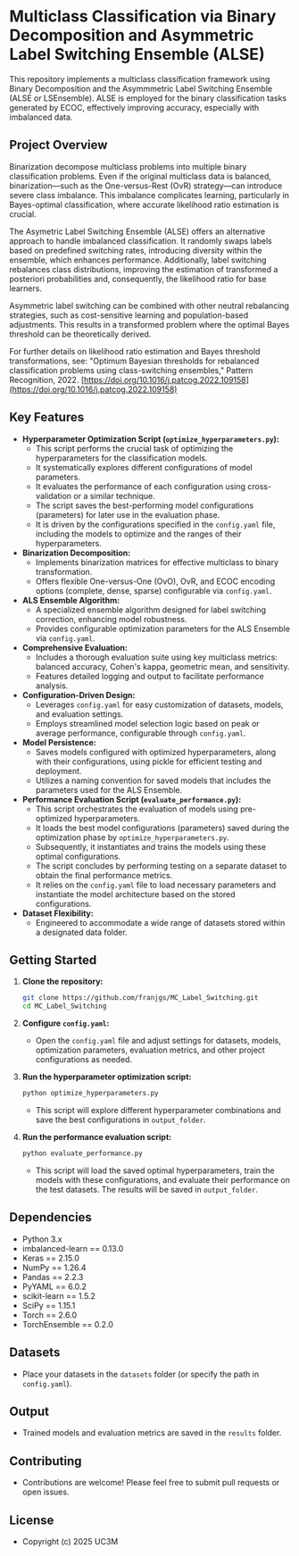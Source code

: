 # Multiclass Classification via Binary Decomposition and Asymmetric Label Switching Ensemble (ALSE)

This repository implements a multiclass classification framework using Binary Decomposition and the Asymmmetric Label Switching Ensemble (ALSE or LSEnsemble). ALSE is employed for the binary classification tasks generated by ECOC, effectively improving accuracy, especially with imbalanced data.

## Project Overview

Binarization decompose multiclass problems into multiple binary classification problems. Even if the original multiclass data is balanced, binarization—such as the One-versus-Rest (OvR) strategy—can introduce severe class imbalance. This imbalance complicates learning, particularly in Bayes-optimal classification, where accurate likelihood ratio estimation is crucial.

The Asymetric Label Switching Ensemble (ALSE) offers an alternative approach to handle imbalanced classification. It randomly swaps labels based on predefined switching rates, introducing diversity within the ensemble, which enhances performance. Additionally, label switching rebalances class distributions, improving the estimation of transformed a posteriori probabilities and, consequently, the likelihood ratio for base learners.

Asymmetric label switching can be combined with other neutral rebalancing strategies, such as cost-sensitive learning and population-based adjustments. This results in a transformed problem where the optimal Bayes threshold can be theoretically derived.

For further details on likelihood ratio estimation and Bayes threshold transformations, see:
"Optimum Bayesian thresholds for rebalanced classification problems using class-switching ensembles," Pattern Recognition, 2022. [https://doi.org/10.1016/j.patcog.2022.109158](https://doi.org/10.1016/j.patcog.2022.109158)

## Key Features

* **Hyperparameter Optimization Script (`optimize_hyperparameters.py`):**
    * This script performs the crucial task of optimizing the hyperparameters for the classification models.
    * It systematically explores different configurations of model parameters.
    * It evaluates the performance of each configuration using cross-validation or a similar technique.
    * The script saves the best-performing model configurations (parameters) for later use in the evaluation phase.
    * It is driven by the configurations specified in the `config.yaml` file, including the models to optimize and the ranges of their hyperparameters.
* **Binarization Decomposition:**
    * Implements binarization matrices for effective multiclass to binary transformation.
    * Offers flexible One-versus-One (OvO), OvR, and ECOC encoding options (complete, dense, sparse) configurable via `config.yaml`.
* **ALS Ensemble Algorithm:**
    * A specialized ensemble algorithm designed for label switching correction, enhancing model robustness.
    * Provides configurable optimization parameters for the ALS Ensemble via `config.yaml`.
* **Comprehensive Evaluation:**
    * Includes a thorough evaluation suite using key multiclass metrics: balanced accuracy, Cohen's kappa, geometric mean, and sensitivity.
    * Features detailed logging and output to facilitate performance analysis.
* **Configuration-Driven Design:**
    * Leverages `config.yaml` for easy customization of datasets, models, and evaluation settings.
    * Employs streamlined model selection logic based on peak or average performance, configurable through `config.yaml`.
* **Model Persistence:**
    * Saves models configured with optimized hyperparameters, along with their configurations, using pickle for efficient testing and deployment.
    * Utilizes a naming convention for saved models that includes the parameters used for the ALS Ensemble.
* **Performance Evaluation Script (`evaluate_performance.py`):**
    * This script orchestrates the evaluation of models using pre-optimized hyperparameters.
    * It loads the best model configurations (parameters) saved during the optimization phase by `optimize_hyperparameters.py`.
    * Subsequently, it instantiates and trains the models using these optimal configurations.
    * The script concludes by performing testing on a separate dataset to obtain the final performance metrics.
    * It relies on the `config.yaml` file to load necessary parameters and instantiate the model architecture based on the stored configurations.
* **Dataset Flexibility:**
    * Engineered to accommodate a wide range of datasets stored within a designated data folder.

## Getting Started

1.  **Clone the repository:**

    ```bash
    git clone https://github.com/franjgs/MC_Label_Switching.git
    cd MC_Label_Switching
    ```

2.  **Configure `config.yaml`:**

    * Open the `config.yaml` file and adjust settings for datasets, models, optimization parameters, evaluation metrics, and other project configurations as needed.

3.  **Run the hyperparameter optimization script:**

    ```bash
    python optimize_hyperparameters.py
    ```

    * This script will explore different hyperparameter combinations and save the best configurations in `output_folder`.

4.  **Run the performance evaluation script:**

    ```bash
    python evaluate_performance.py
    ```

    * This script will load the saved optimal hyperparameters, train the models with these configurations, and evaluate their performance on the test datasets. The results will be saved in `output_folder`.

## Dependencies

* Python 3.x
* imbalanced-learn == 0.13.0
* Keras == 2.15.0
* NumPy == 1.26.4
* Pandas == 2.2.3
* PyYAML == 6.0.2
* scikit-learn == 1.5.2
* SciPy == 1.15.1
* Torch == 2.6.0
* TorchEnsemble == 0.2.0

## Datasets

* Place your datasets in the `datasets` folder (or specify the path in `config.yaml`).

## Output

* Trained models and evaluation metrics are saved in the `results` folder.

## Contributing

* Contributions are welcome! Please feel free to submit pull requests or open issues.

## License

* Copyright (c) 2025 UC3M
